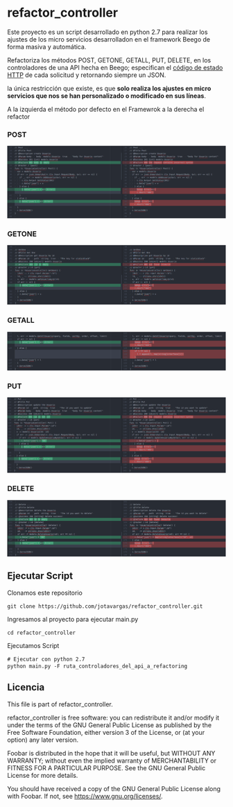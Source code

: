 # refactor_controller

Este proyecto es un script desarrollado en python 2.7 para realizar los ajustes de los micro servicios desarrolladon en el framework Beego de forma masiva y automática.

Refactoriza los métodos POST, GETONE, GETALL, PUT, DELETE, en los controladores de una API hecha en Beego; especifican el [código de estado HTTP](https://es.wikipedia.org/wiki/Anexo:C%C3%B3digos_de_estado_HTTP) de cada solicitud y retornando siempre un JSON.

la única restricción que existe, es que **solo realiza los ajustes en micro servicios que nos se han personalizado o modificado en sus líneas**. 


A la izquierda el método por defecto en el Framewrok a la derecha el refactor


### POST
![Refactor Metodo Post](/images/post.png)

### GETONE
![Refactor Metodo GetOne](/images/getone.png)

### GETALL
![Refactor Metodo GetAll](/images/getall.png)

### PUT
![Refactor Metodo Post](/images/put.png)

### DELETE
![Refactor Metodo Post](/images/delete.png)

## Ejecutar Script

Clonamos este repositorio

    git clone https://github.com/jotavargas/refactor_controller.git

Ingresamos al proyecto para ejecutar main.py

    cd refactor_controller

Ejecutamos Script

    # Ejecutar con python 2.7
    python main.py -F ruta_controladores_del_api_a_refactoring


## Licencia

This file is part of refactor_controller.

refactor_controller is free software: you can redistribute it and/or modify
it under the terms of the GNU General Public License as published by
the Free Software Foundation, either version 3 of the License, or
(at your option) any later version.

Foobar is distributed in the hope that it will be useful,
but WITHOUT ANY WARRANTY; without even the implied warranty of
MERCHANTABILITY or FITNESS FOR A PARTICULAR PURPOSE.  See the
GNU General Public License for more details.

You should have received a copy of the GNU General Public License
along with Foobar.  If not, see <https://www.gnu.org/licenses/>.
